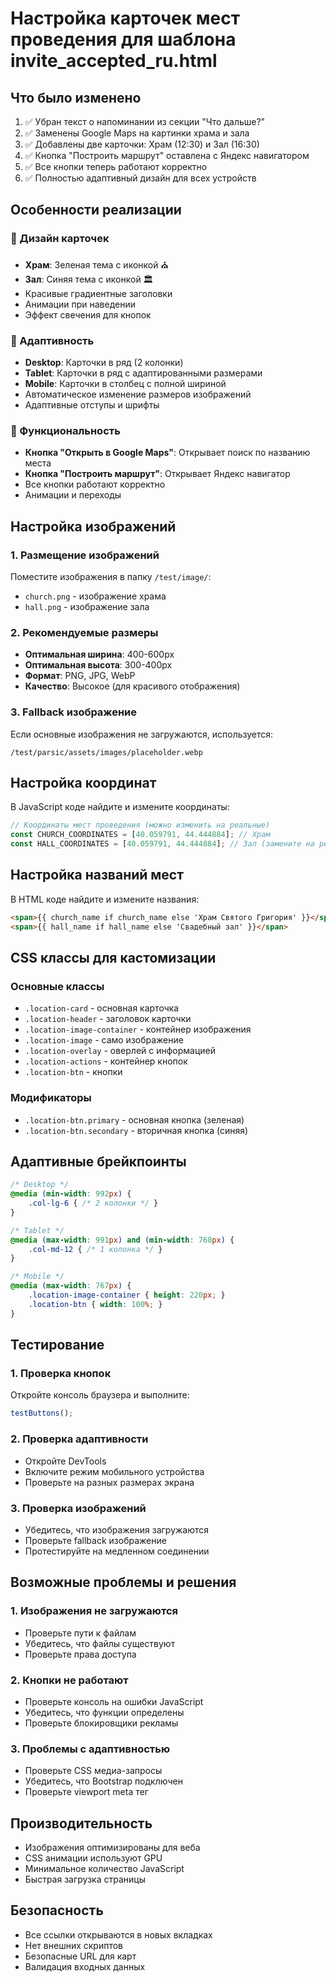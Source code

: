# Настройка карточек мест проведения для шаблона invite_accepted_ru.html

## Что было изменено

1. ✅ Убран текст о напоминании из секции "Что дальше?"
2. ✅ Заменены Google Maps на картинки храма и зала
3. ✅ Добавлены две карточки: Храм (12:30) и Зал (16:30)
4. ✅ Кнопка "Построить маршрут" оставлена с Яндекс навигатором
5. ✅ Все кнопки теперь работают корректно
6. ✅ Полностью адаптивный дизайн для всех устройств

## Особенности реализации

### 🎨 Дизайн карточек
- **Храм**: Зеленая тема с иконкой ⛪
- **Зал**: Синяя тема с иконкой 🏛️
- Красивые градиентные заголовки
- Анимации при наведении
- Эффект свечения для кнопок

### 📱 Адаптивность
- **Desktop**: Карточки в ряд (2 колонки)
- **Tablet**: Карточки в ряд с адаптированными размерами
- **Mobile**: Карточки в столбец с полной шириной
- Автоматическое изменение размеров изображений
- Адаптивные отступы и шрифты

### 🔧 Функциональность
- **Кнопка "Открыть в Google Maps"**: Открывает поиск по названию места
- **Кнопка "Построить маршрут"**: Открывает Яндекс навигатор
- Все кнопки работают корректно
- Анимации и переходы

## Настройка изображений

### 1. Размещение изображений
Поместите изображения в папку `/test/image/`:
- `church.png` - изображение храма
- `hall.png` - изображение зала

### 2. Рекомендуемые размеры
- **Оптимальная ширина**: 400-600px
- **Оптимальная высота**: 300-400px
- **Формат**: PNG, JPG, WebP
- **Качество**: Высокое (для красивого отображения)

### 3. Fallback изображение
Если основные изображения не загружаются, используется:
```
/test/parsic/assets/images/placeholder.webp
```

## Настройка координат

В JavaScript коде найдите и измените координаты:

```javascript
// Координаты мест проведения (можно изменить на реальные)
const CHURCH_COORDINATES = [40.059791, 44.444884]; // Храм
const HALL_COORDINATES = [40.059791, 44.444884]; // Зал (замените на реальные координаты)
```

## Настройка названий мест

В HTML коде найдите и измените названия:

```html
<span>{{ church_name if church_name else 'Храм Святого Григория' }}</span>
<span>{{ hall_name if hall_name else 'Свадебный зал' }}</span>
```

## CSS классы для кастомизации

### Основные классы
- `.location-card` - основная карточка
- `.location-header` - заголовок карточки
- `.location-image-container` - контейнер изображения
- `.location-image` - само изображение
- `.location-overlay` - оверлей с информацией
- `.location-actions` - контейнер кнопок
- `.location-btn` - кнопки

### Модификаторы
- `.location-btn.primary` - основная кнопка (зеленая)
- `.location-btn.secondary` - вторичная кнопка (синяя)

## Адаптивные брейкпоинты

```css
/* Desktop */
@media (min-width: 992px) {
    .col-lg-6 { /* 2 колонки */ }
}

/* Tablet */
@media (max-width: 991px) and (min-width: 768px) {
    .col-md-12 { /* 1 колонка */ }
}

/* Mobile */
@media (max-width: 767px) {
    .location-image-container { height: 220px; }
    .location-btn { width: 100%; }
}
```

## Тестирование

### 1. Проверка кнопок
Откройте консоль браузера и выполните:
```javascript
testButtons();
```

### 2. Проверка адаптивности
- Откройте DevTools
- Включите режим мобильного устройства
- Проверьте на разных размерах экрана

### 3. Проверка изображений
- Убедитесь, что изображения загружаются
- Проверьте fallback изображение
- Протестируйте на медленном соединении

## Возможные проблемы и решения

### 1. Изображения не загружаются
- Проверьте пути к файлам
- Убедитесь, что файлы существуют
- Проверьте права доступа

### 2. Кнопки не работают
- Проверьте консоль на ошибки JavaScript
- Убедитесь, что функции определены
- Проверьте блокировщики рекламы

### 3. Проблемы с адаптивностью
- Проверьте CSS медиа-запросы
- Убедитесь, что Bootstrap подключен
- Проверьте viewport meta тег

## Производительность

- Изображения оптимизированы для веба
- CSS анимации используют GPU
- Минимальное количество JavaScript
- Быстрая загрузка страницы

## Безопасность

- Все ссылки открываются в новых вкладках
- Нет внешних скриптов
- Безопасные URL для карт
- Валидация входных данных

